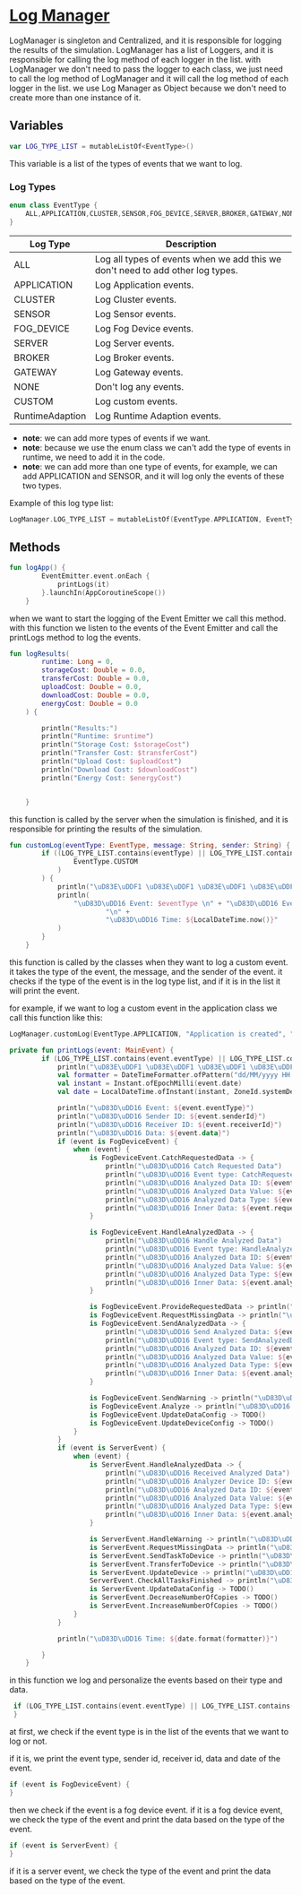 # [Log Manager](https://github.com/MarsXan/fogSimulator/blob/version2/src/main/kotlin/com/fogsim/fog/LogManager.kt)

LogManager is singleton and Centralized, and it is responsible for logging the results of the simulation.
LogManager has a list of Loggers, and it is responsible for calling the log method of each logger in the list.
with LogManager we don't need to pass the logger to each class, we just need to call the log method of LogManager and it will call the log method of each logger in the list.
we use Log Manager as Object because we don't need to create more than one instance of it.

## Variables
```kotlin
var LOG_TYPE_LIST = mutableListOf<EventType>()
```
This variable is a list of the types of events that we want to log.

### Log Types
```kotlin
enum class EventType {
    ALL,APPLICATION,CLUSTER,SENSOR,FOG_DEVICE,SERVER,BROKER,GATEWAY,NONE,CUSTOM,RuntimeAdaption
}
```
| Log Type | Description                                                                    |
| --- |--------------------------------------------------------------------------------|
| ALL | Log all types of events when we add this we don't need to add other log types. |
| APPLICATION | Log Application events. |
| CLUSTER | Log Cluster events. |
| SENSOR | Log Sensor events. |
| FOG_DEVICE | Log Fog Device events. |
| SERVER | Log Server events. |
| BROKER | Log Broker events. |
| GATEWAY | Log Gateway events. |
| NONE | Don't log any events. |
| CUSTOM | Log custom events. |
| RuntimeAdaption | Log Runtime Adaption events. |

- **note**: we can add more types of events if we want.
- **note**: because we use the enum class we can't add the type of events in runtime, we need to add it in the code.
- **note**: we can add more than one type of events, for example, we can add APPLICATION and SENSOR, and it will log only the events of these two types.

Example of this log type list:
```kotlin
LogManager.LOG_TYPE_LIST = mutableListOf(EventType.APPLICATION, EventType.CUSTOM)
```

## Methods

```kotlin
fun logApp() {
        EventEmitter.event.onEach {
            printLogs(it)
        }.launchIn(AppCoroutineScope())
    }
```

when we want to start the logging of the Event Emitter we call this method.
with this function we listen to the events of the Event Emitter and call the printLogs method to log the events.

```kotlin
fun logResults(
        runtime: Long = 0,
        storageCost: Double = 0.0,
        transferCost: Double = 0.0,
        uploadCost: Double = 0.0,
        downloadCost: Double = 0.0,
        energyCost: Double = 0.0
    ) {

        println("Results:")
        println("Runtime: $runtime")
        println("Storage Cost: $storageCost")
        println("Transfer Cost: $transferCost")
        println("Upload Cost: $uploadCost")
        println("Download Cost: $downloadCost")
        println("Energy Cost: $energyCost")


    }
```
this function is called by the server when the simulation is finished, and it is responsible for printing the results of the simulation.

```kotlin
fun customLog(eventType: EventType, message: String, sender: String) {
        if ((LOG_TYPE_LIST.contains(eventType) || LOG_TYPE_LIST.contains(EventType.ALL)) && LOG_TYPE_LIST.contains(
                EventType.CUSTOM
            )
        ) {
            println("\uD83E\uDDF1 \uD83E\uDDF1 \uD83E\uDDF1 \uD83E\uDDF1 \uD83E\uDDF1  \uD83E\uDDF1 \uD83E\uDDF1 \uD83E\uDDF1 \uD83E\uDDF1 \uD83E\uDDF1 \uD83E\uDDF1 \uD83E\uDDF1 \uD83E\uDDF1 \uD83E\uDDF1 \uD83E\uDDF1  \uD83E\uDDF1 \uD83E\uDDF1 \uD83E\uDDF1 \uD83E\uDDF1 \uD83E\uDDF1 \uD83E\uDDF1 \uD83E\uDDF1 \uD83E\uDDF1 \uD83E\uDDF1 \uD83E\uDDF1  \uD83E\uDDF1 \uD83E\uDDF1 \uD83E\uDDF1 \uD83E\uDDF1 \uD83E\uDDF1")
            println(
                "\uD83D\uDD16 Event: $eventType \n" + "\uD83D\uDD16 Event: $sender \n" + "\uD83D\uDD16 Message: $message" +
                        "\n" +
                        "\uD83D\uDD16 Time: ${LocalDateTime.now()}"
            )
        }
    }
```

this function is called by the classes when they want to log a custom event. it takes the type of the event, the message, and the sender of the event.
it checks if the type of the event is in the log type list, and if it is in the list it will print the event.

for example, if we want to log a custom event in the application class we call this function like this:
```kotlin
LogManager.customLog(EventType.APPLICATION, "Application is created", "Application")
```

```kotlin
private fun printLogs(event: MainEvent) {
        if (LOG_TYPE_LIST.contains(event.eventType) || LOG_TYPE_LIST.contains(EventType.ALL)) {
            println("\uD83E\uDDF1 \uD83E\uDDF1 \uD83E\uDDF1 \uD83E\uDDF1 \uD83E\uDDF1  \uD83E\uDDF1 \uD83E\uDDF1 \uD83E\uDDF1 \uD83E\uDDF1 \uD83E\uDDF1 \uD83E\uDDF1 \uD83E\uDDF1 \uD83E\uDDF1 \uD83E\uDDF1 \uD83E\uDDF1  \uD83E\uDDF1 \uD83E\uDDF1 \uD83E\uDDF1 \uD83E\uDDF1 \uD83E\uDDF1 \uD83E\uDDF1 \uD83E\uDDF1 \uD83E\uDDF1 \uD83E\uDDF1 \uD83E\uDDF1  \uD83E\uDDF1 \uD83E\uDDF1 \uD83E\uDDF1 \uD83E\uDDF1 \uD83E\uDDF1")
            val formatter = DateTimeFormatter.ofPattern("dd/MM/yyyy HH:mm:ss")
            val instant = Instant.ofEpochMilli(event.date)
            val date = LocalDateTime.ofInstant(instant, ZoneId.systemDefault())

            println("\uD83D\uDD16 Event: ${event.eventType}")
            println("\uD83D\uDD16 Sender ID: ${event.senderId}")
            println("\uD83D\uDD16 Receiver ID: ${event.receiverId}")
            println("\uD83D\uDD16 Data: ${event.data}")
            if (event is FogDeviceEvent) {
                when (event) {
                    is FogDeviceEvent.CatchRequestedData -> {
                        println("\uD83D\uDD16 Catch Requested Data")
                        println("\uD83D\uDD16 Event type: CatchRequestedData")
                        println("\uD83D\uDD16 Analyzed Data ID: ${event.requestedData.id}")
                        println("\uD83D\uDD16 Analyzed Data Value: ${event.requestedData.value}")
                        println("\uD83D\uDD16 Analyzed Data Type: ${event.requestedData.sensorType}")
                        println("\uD83D\uDD16 Inner Data: ${event.requestedData.data}")
                    }

                    is FogDeviceEvent.HandleAnalyzedData -> {
                        println("\uD83D\uDD16 Handle Analyzed Data")
                        println("\uD83D\uDD16 Event type: HandleAnalyzedData")
                        println("\uD83D\uDD16 Analyzed Data ID: ${event.analyzedData.id}")
                        println("\uD83D\uDD16 Analyzed Data Value: ${event.analyzedData.value}")
                        println("\uD83D\uDD16 Analyzed Data Type: ${event.analyzedData.sensorType}")
                        println("\uD83D\uDD16 Inner Data: ${event.analyzedData.data}")
                    }

                    is FogDeviceEvent.ProvideRequestedData -> println("\uD83D\uDD16 Provide Requested Data - Target Device ID: ${event.targetDeviceId}")
                    is FogDeviceEvent.RequestMissingData -> println("\uD83D\uDD16 Request Missing Data: ${event.type}")
                    is FogDeviceEvent.SendAnalyzedData -> {
                        println("\uD83D\uDD16 Send Analyzed Data: ${event.analyzedData}")
                        println("\uD83D\uDD16 Event type: SendAnalyzedData")
                        println("\uD83D\uDD16 Analyzed Data ID: ${event.analyzedData.id}")
                        println("\uD83D\uDD16 Analyzed Data Value: ${event.analyzedData.value}")
                        println("\uD83D\uDD16 Analyzed Data Type: ${event.analyzedData.sensorType}")
                        println("\uD83D\uDD16 Inner Data: ${event.analyzedData.data}")
                    }

                    is FogDeviceEvent.SendWarning -> println("\uD83D\uDD16 Send Warning: ${event.warning}")
                    is FogDeviceEvent.Analyze -> println("\uD83D\uDD16 Start Analysis")
                    is FogDeviceEvent.UpdateDataConfig -> TODO()
                    is FogDeviceEvent.UpdateDeviceConfig -> TODO()
                }
            }
            if (event is ServerEvent) {
                when (event) {
                    is ServerEvent.HandleAnalyzedData -> {
                        println("\uD83D\uDD16 Received Analyzed Data")
                        println("\uD83D\uDD16 Analyzer Device ID: ${event.analyzerDevice.id}")
                        println("\uD83D\uDD16 Analyzed Data ID: ${event.analyzedData.id}")
                        println("\uD83D\uDD16 Analyzed Data Value: ${event.analyzedData.value}")
                        println("\uD83D\uDD16 Analyzed Data Type: ${event.analyzedData.sensorType}")
                        println("\uD83D\uDD16 Inner Data: ${event.analyzedData.data}")
                    }

                    is ServerEvent.HandleWarning -> println("\uD83D\uDD16 Handle Warning: ${event.warning}")
                    is ServerEvent.RequestMissingData -> println("\uD83D\uDD16 Request Missing Data: ${event.type}")
                    is ServerEvent.SendTaskToDevice -> println("\uD83D\uDD16 Send Task To Device: ${event.deviceId}")
                    is ServerEvent.TransferToDevice -> println("\uD83D\uDD16 Transfer To Device: ${event.deviceId}")
                    is ServerEvent.UpdateDevice -> println("\uD83D\uDD16 Update Device: ${event.device}")
                    ServerEvent.CheckAllTasksFinished -> println("\uD83D\uDD16 Check All Tasks Finished")
                    is ServerEvent.UpdateDataConfig -> TODO()
                    is ServerEvent.DecreaseNumberOfCopies -> TODO()
                    is ServerEvent.IncreaseNumberOfCopies -> TODO()
                }
            }

            println("\uD83D\uDD16 Time: ${date.format(formatter)}")

        }
    }
```
in this function we log and personalize the events based on their type and data.

```kotlin
 if (LOG_TYPE_LIST.contains(event.eventType) || LOG_TYPE_LIST.contains(EventType.ALL)) {
 }
```
at first, we check if the event type is in the list of the events that we want to log or not.

if it is, we print the event type, sender id, receiver id, data and date of the event.

```kotlin
if (event is FogDeviceEvent) {
}
```

then we check if the event is a fog device event.
if it is a fog device event, we check the type of the event and print the data based on the type of the event.

```kotlin
if (event is ServerEvent) {
}

```
if it is a server event, we check the type of the event and print the data based on the type of the event.


